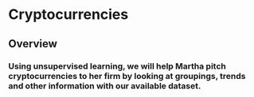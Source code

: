 # Cryptocurrencies

## Overview
### Using unsupervised learning, we will help Martha pitch cryptocurrencies to her firm by looking at groupings, trends and other information with our available dataset.
